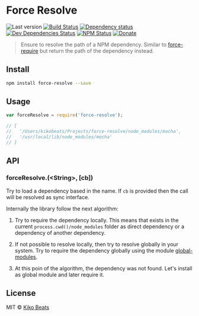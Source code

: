 # Force Resolve

![Last version](https://img.shields.io/github/tag/Kikobeats/force-resolve.svg?style=flat-square)
[![Build Status](http://img.shields.io/travis/Kikobeats/force-resolve/master.svg?style=flat-square)](https://travis-ci.org/Kikobeats/force-resolve)
[![Dependency status](http://img.shields.io/david/Kikobeats/force-resolve.svg?style=flat-square)](https://david-dm.org/Kikobeats/force-resolve)
[![Dev Dependencies Status](http://img.shields.io/david/dev/Kikobeats/force-resolve.svg?style=flat-square)](https://david-dm.org/Kikobeats/force-resolve#info=devDependencies)
[![NPM Status](http://img.shields.io/npm/dm/force-resolve.svg?style=flat-square)](https://www.npmjs.org/package/force-resolve)
[![Donate](https://img.shields.io/badge/donate-paypal-blue.svg?style=flat-square)](https://paypal.me/kikobeats)

> Ensure to resolve the path of a NPM dependency. Similar to [force-require](https://github.com/Kikobeats/force-require) but return the path of the dependency instead.

## Install

```bash
npm install force-resolve --save
```

## Usage

```js
var forceResolve = require('force-resolve');

// [
//   '/Users/kikobeats/Projects/force-resolve/node_modules/mocha',
//   '/usr/local/lib/node_modules/mocha'
// ]
```

## API

### forceResolve.(&lt;String&gt;, [cb])

Try to load a dependency based in the name. If `cb` is provided then the call will be resolved as sync interface.

Internally the library follow the next algorithm:

1) Try to require the dependency locally. This means that exists in the current `process.cwd()/node_modules` folder
as direct dependency or a dependency of another dependency.

2) If not possible to resolve locally, then try to resolve globally in your system. Try to require the dependency globally
using the module [global-modules](https://github.com/jonschlinkert/global-modules).

3) At this poin of the algorithm, the dependency was not found. Let's install as global module and later require it.

## License

MIT © [Kiko Beats](http://kikobeats.com)
